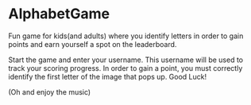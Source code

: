 # AlphabetGame
Fun game for kids(and adults) where you identify letters in order to gain points and earn yourself a spot on the leaderboard.

Start the game and enter your username. This username will be used to track your scoring progress. In order to gain a point, you must correctly
identify the first letter of the image that pops up. Good Luck!

(Oh and enjoy the music) 
